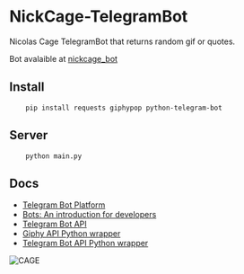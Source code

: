 # NickCage-TelegramBot
Nicolas Cage TelegramBot that returns random gif or quotes.

Bot avalaible at [nickcage_bot](https://telegram.me/nickcage_bot)

## Install

		pip install requests giphypop python-telegram-bot

## Server

		python main.py

## Docs

+ [Telegram Bot Platform](https://telegram.org/blog/bot-revolution)
+ [Bots: An introduction for developers](https://core.telegram.org/bots)
+ [Telegram Bot API](https://core.telegram.org/bots/api)
+ [Giphy API Python wrapper](https://github.com/shaunduncan/giphypop)
+ [Telegram Bot API Python wrapper](https://github.com/leandrotoledo/python-telegram-bot)

![CAGE](http://www.reactiongifs.com/wp-content/uploads/2014/01/ncfi.gif)
